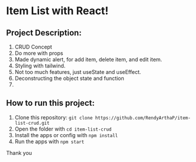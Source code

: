 # Item List with React!

## Project Description:
1. CRUD Concept
2. Do more with props
3. Made dynamic alert, for add item, delete item, and edit item.
4. Styling with tailwind.
5. Not too much features, just useState and useEffect.
6. Deconstructing the object state and function
7. 

## How to run this project:
1. Clone this repository: `git clone https://github.com/RendyArthaP/item-list-crud.git`
2. Open the folder with `cd item-list-crud`
3. Install the apps or config with `npm install`
4. Run the apps with `npm start`

Thank you
